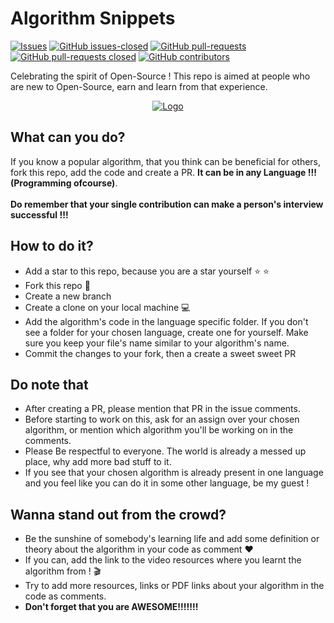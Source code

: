 # Algorithm Snippets
[![Issues](https://img.shields.io/github/issues/Nikzy7/Algorithm-Snippets)](https://github.com/Nikzy7/Algorithm-Snippets/issues) [![GitHub issues-closed](https://img.shields.io/github/issues-closed/Nikzy7/Algorithm-Snippets)](https://GitHub.com/Nikzy7/Algorithm-Snippets/issues?q=is%3Aissue+is%3Aclosed) [![GitHub pull-requests](https://img.shields.io/github/issues-pr/Nikzy7/Algorithm-Snippets)](https://GitHub.com/Nikzy7/Algorithm-Snippets/pull/) [![GitHub pull-requests closed](https://img.shields.io/github/issues-pr-closed/Nikzy7/Algorithm-Snippets)](https://GitHub.com/Nikzy7/Algorithm-Snippets/pull/) [![GitHub contributors](https://img.shields.io/github/contributors/Nikzy7/Algorithm-Snippets)](https://GitHub.com/Nikzy7/Algorithm-Snippets/graphs/contributors/)<br>



Celebrating the spirit of Open-Source ! This repo is aimed at people who are new to Open-Source, earn and learn from that experience.

<p align="center">
  <a href="https://hacktoberfest.digitalocean.com/">
    <img src="https://i.ibb.co/4FjRdbH/Logo-Sponsors-Light.png" alt="Logo">
  </a>
</p>

## What can you do?
If you know a popular algorithm, that you think can be beneficial for others, fork this repo, add the code and create a PR. **It can be in any Language !!! (Programming ofcourse)**.<br><br>
**Do remember that your single contribution can make a person's interview successful !!!**

## How to do it?
- Add a star to this repo, because you are a star yourself :star: :star:
- Fork this repo :fork_and_knife:
- Create a new branch
- Create a clone on your local machine :computer:
- Add the algorithm's code in the language specific folder. If you don't see a folder for your chosen language, create one for yourself. Make sure you keep your file's name similar to your algorithm's name.
- Commit the changes to your fork, then a create a sweet sweet PR

## Do note that
- After creating a PR, please mention that PR in the issue comments.
- Before starting to work on this, ask for an assign over your chosen algorithm, or mention which algorithm you'll be working on in the comments.
- Please Be respectful to everyone. The world is already a messed up place, why add more bad stuff to it.
- If you see that your chosen algorithm is already present in one language and you feel like you can do it in some other language, be my guest !

## Wanna stand out from the crowd?
- Be the sunshine of somebody's learning life and add some definition or theory about the algorithm in your code as comment :heart:
- If you can, add the link to the video resources where you learnt the algorithm from ! :clapper:
- Try to add more resources, links or PDF links about your algorithm in the code as comments.
- **Don't forget that you are AWESOME!!!!!!!**
